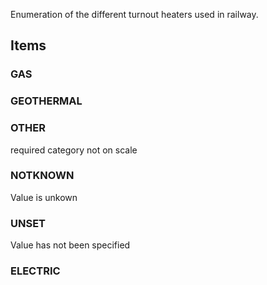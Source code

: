Enumeration of the different turnout heaters used in railway.

<!-- end of short definition -->


## Items

### GAS


### GEOTHERMAL


### OTHER
required category not on scale

### NOTKNOWN
Value is unkown

### UNSET
Value has not been specified

### ELECTRIC

